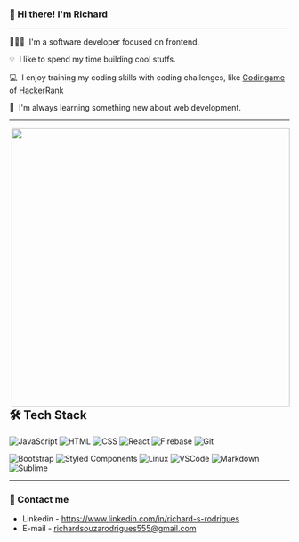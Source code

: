 ### 👋 Hi there! I'm Richard

--------
 
 <p align='left'>
   👨🏻‍💻 &nbsp;I'm a software developer focused on frontend.</p>
   💡 &nbsp;I like to spend my time building cool stuffs.</p>
   💻 &nbsp;I enjoy training my coding skills with coding challenges, like <a href='codingame.com/'>Codingame</a> of <a href='hackerrank.com/'>HackerRank</a></p>
   🌱 &nbsp;I'm always learning something new about web development.
 </p>
<hr>
<p align='center'>
  
  <p align='right'>
     <img src='https://media.giphy.com/media/xUA7bdpLxQhsSQdyog/source.gif' width='500px' align='right'/>
  </p>
 
  <p align='left'>
   <h2>🛠 Tech Stack</h2>
   <p>
    <img src='https://img.shields.io/badge/-JavaScript-05122A?style=flat&logo=javascript' alt='JavaScript' />
    <img src='https://img.shields.io/badge/-HTML-05122A?style=flat&logo=HTML5' alt='HTML' />
    <img src='https://img.shields.io/badge/-CSS-05122A?style=flat&logo=CSS3&logoColor=1572B6' alt='CSS' />
    <img src='https://img.shields.io/badge/-React-05122A?style=flat&logo=react' alt='React' />
    <img src='https://img.shields.io/badge/-Firebase-05122A?style=flat&logo=firebase&logoColor=FFA611' alt='Firebase' />
    <img src='https://img.shields.io/badge/-Git-05122A?style=flat&logo=git' alt='Git' />
   </p>
   <p>
    <img src='https://img.shields.io/badge/-Bootstrap-05122A?style=flat&logo=bootstrap&logoColor=563D7C' alt='Bootstrap' />
    <img src='https://img.shields.io/badge/-Styled Components-05122A?style=flat&logo=styledComponents' alt='Styled Components' />
    <img src='https://img.shields.io/badge/-Linux-05122A?style=flat&logo=linux&logoColor=072C61' alt='Linux' />
    <img src='https://img.shields.io/badge/-Visual%20Studio%20Code-05122A?style=flat&logo=visual-studio-code&logoColor=007ACC' alt='VSCode' />
    <img src='https://img.shields.io/badge/-Markdown-05122A?style=flat&logo=markdown' alt='Markdown' />
    <img src='https://img.shields.io/badge/-Sublime-05122A?style=flat&logo=sublime' alt='Sublime' />
   </p>
  <p>
  
</p>
<hr>

### 💬 Contact me
- Linkedin - <a href='https://www.linkedin.com/in/richard-s-rodrigues'>https://www.linkedin.com/in/richard-s-rodrigues</a>
- E-mail - richardsouzarodrigues555@gmail.com


